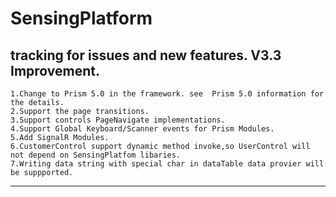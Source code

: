 # SensingPlatform
tracking for issues and new features.
V3.3 Improvement.
---------------------------------------------------------------------------------------------------------------------------------------
    1.Change to Prism 5.0 in the framework. see  Prism 5.0 information for the details.
    2.Support the page transitions.
    3.Support controls PageNavigate implementations.
    4.Support Global Keyboard/Scanner events for Prism Modules.
    5.Add SignalR Modules.
    6.CustomerControl support dynamic method invoke,so UserControl will not depend on SensingPlatfom libaries.
    7.Writing data string with special char in dataTable data provier will be suppported.
-----------------------------------------------------------------------------------------------------------------------------------------
